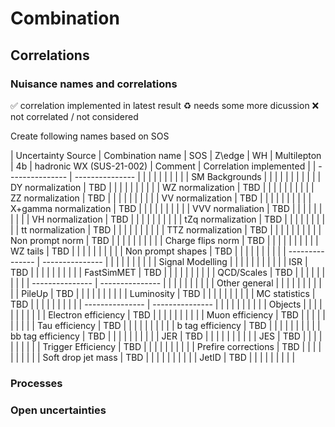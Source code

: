 # Combination

## Correlations

### Nuisance names and correlations

:white_check_mark: correlation implemented in latest result
:recycle: needs some more dicussion
:x: not correlated / not considered

Create following names based on SOS

|	Uncertainty Source	|	Combination name	|	SOS	|	Z\edge	|	WH	|	Multilepton	|	4b	|	hadronic WX (SUS-21-002)	|	Comment	|	Correlation implemented	|
|	---------------	|	---------------	|		|		|		|		|		|		|		|		|
|	SM Backgrounds	|		|		|		|		|		|		|		|		|		|
|	DY normalization	|	TBD	|		|		|		|		|		|		|		|		|
|	WZ normalization	|	TBD	|		|		|		|		|		|		|		|		|
|	ZZ normalization	|	TBD	|		|		|		|		|		|		|		|		|
|	VV normalization	|	TBD	|		|		|		|		|		|		|		|		|
|	X+gamma normalization	|	TBD	|		|		|		|		|		|		|		|		|
|	VVV normaliation	|	TBD	|		|		|		|		|		|		|		|		|
|	VH normalization	|	TBD	|		|		|		|		|		|		|		|		|
|	tZq normalization	|	TBD	|		|		|		|		|		|		|		|		|
|	tt normalization	|	TBD	|		|		|		|		|		|		|		|		|
|	TTZ normalization	|	TBD	|		|		|		|		|		|		|		|		|
|	Non prompt norm	|	TBD	|		|		|		|		|		|		|		|		|
|	Charge flips norm	|	TBD	|		|		|		|		|		|		|		|		|
|	WZ tails	|	TBD	|		|		|		|		|		|		|		|		|
|	Non prompt shapes	|	TBD	|		|		|		|		|		|		|		|		|
|	---------------	|	---------------	|		|		|		|		|		|		|		|		|
|	Signal Modelling	|		|		|		|		|		|		|		|		|		|
|	ISR	|	TBD	|		|		|		|		|		|		|		|		|
|	FastSimMET	|	TBD	|		|		|		|		|		|		|		|		|
|	QCD/Scales	|	TBD	|		|		|		|		|		|		|		|		|
|	---------------	|	---------------	|		|		|		|		|		|		|		|		|
|	Other general	|		|		|		|		|		|		|		|		|		|
|	PileUp	|	TBD	|		|		|		|		|		|		|		|		|
|	Luminosity	|	TBD	|		|		|		|		|		|		|		|		|
|	MC statistics	|	TBD	|		|		|		|		|		|		|		|		|
|	---------------	|	---------------	|		|		|		|		|		|		|		|		|
|	Objects	|		|		|		|		|		|		|		|		|		|
|	Electron efficiency	|	TBD	|		|		|		|		|		|		|		|		|
|	Muon efficiency	|	TBD	|		|		|		|		|		|		|		|		|
|	Tau efficiency	|	TBD	|		|		|		|		|		|		|		|		|
|	b tag efficiency	|	TBD	|		|		|		|		|		|		|		|		|
|	bb tag efficiency	|	TBD	|		|		|		|		|		|		|		|		|
|	JER	|	TBD	|		|		|		|		|		|		|		|		|
|	JES	|	TBD	|		|		|		|		|		|		|		|		|
|	Trigger Efficiency	|	TBD	|		|		|		|		|		|		|		|		|
|	Prefire corrections	|	TBD	|		|		|		|		|		|		|		|		|
|	Soft drop jet mass	|	TBD	|		|		|		|		|		|		|		|		|
|	JetID	|	TBD	|		|		|		|		|		|		|		|		|

### Processes

### Open uncertainties
